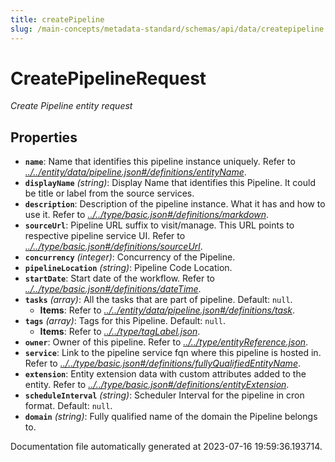 ```yaml
---
title: createPipeline
slug: /main-concepts/metadata-standard/schemas/api/data/createpipeline
---
```


# CreatePipelineRequest

*Create Pipeline entity request*

## Properties

- **`name`**: Name that identifies this pipeline instance uniquely. Refer to *[../../entity/data/pipeline.json#/definitions/entityName](#/../entity/data/pipeline.json#/definitions/entityName)*.
- **`displayName`** *(string)*: Display Name that identifies this Pipeline. It could be title or label from the source services.
- **`description`**: Description of the pipeline instance. What it has and how to use it. Refer to *[../../type/basic.json#/definitions/markdown](#/../type/basic.json#/definitions/markdown)*.
- **`sourceUrl`**: Pipeline URL suffix to visit/manage. This URL points to respective pipeline service UI. Refer to *[../../type/basic.json#/definitions/sourceUrl](#/../type/basic.json#/definitions/sourceUrl)*.
- **`concurrency`** *(integer)*: Concurrency of the Pipeline.
- **`pipelineLocation`** *(string)*: Pipeline Code Location.
- **`startDate`**: Start date of the workflow. Refer to *[../../type/basic.json#/definitions/dateTime](#/../type/basic.json#/definitions/dateTime)*.
- **`tasks`** *(array)*: All the tasks that are part of pipeline. Default: `null`.
  - **Items**: Refer to *[../../entity/data/pipeline.json#/definitions/task](#/../entity/data/pipeline.json#/definitions/task)*.
- **`tags`** *(array)*: Tags for this Pipeline. Default: `null`.
  - **Items**: Refer to *[../../type/tagLabel.json](#/../type/tagLabel.json)*.
- **`owner`**: Owner of this pipeline. Refer to *[../../type/entityReference.json](#/../type/entityReference.json)*.
- **`service`**: Link to the pipeline service fqn where this pipeline is hosted in. Refer to *[../../type/basic.json#/definitions/fullyQualifiedEntityName](#/../type/basic.json#/definitions/fullyQualifiedEntityName)*.
- **`extension`**: Entity extension data with custom attributes added to the entity. Refer to *[../../type/basic.json#/definitions/entityExtension](#/../type/basic.json#/definitions/entityExtension)*.
- **`scheduleInterval`** *(string)*: Scheduler Interval for the pipeline in cron format. Default: `null`.
- **`domain`** *(string)*: Fully qualified name of the domain the Pipeline belongs to.


Documentation file automatically generated at 2023-07-16 19:59:36.193714.
